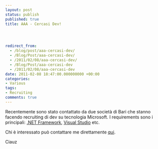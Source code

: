 ```yaml
---
layout: post
status: publish
published: true
title: AAA - Cercasi Dev!




redirect_from: 
  - /blog/post/aaa-cercasi-dev/
  - /Blog/Post/aaa-cercasi-dev/
  - /2011/02/08/aaa-cercasi-dev/
  - /Blog/Post/aaa-cercasi-dev
  - /2011/02/08/aaa-cercasi-dev
date: 2011-02-08 18:47:00.000000000 +00:00
categories:
- Various
tags:
- Recruiting
comments: true
---
```

<p>Recentemente sono stato contattato da due società di Bari che stanno facendo recruiting di dev su tecnologia Microsoft. I requirements sono i principali: <a title=".NET Framework psots" href="http://www.tostring.it/tags/archive/.net" target="_blank">.NET Framework</a>, <a title="http://www.tostring.it/tags/archive/visual+studio" href="http://tostring.it/tags/archive/visual+studio" target="_blank">Visual Studio</a> etc.</p>  <p>Chi è interessato può contattare me direttamente <a title="Contact Me" href="http://tostring.it/contacts/" target="_blank">qui</a>.</p>  <p>Ciauz </p>
